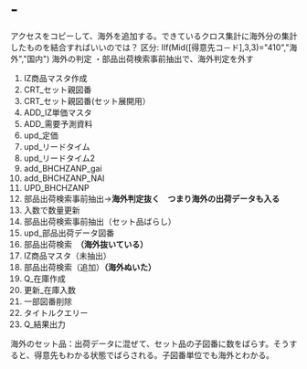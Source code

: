 # -
アクセスをコピーして、海外を追加する。できているクロス集計に海外分の集計したものを結合すればいいのでは？
区分: IIf(Mid([得意先コ－ド],3,3)="410","海外","国内")
海外の判定
・部品出荷検索事前抽出で、海外判定を外す
1. IZ商品マスタ作成
2. CRT_セット親図番
3. CRT_セット親図番(セット展開用）
4. ADD_IZ単価マスタ
5. ADD_需要予測資料
6. upd_定価
7. upd_リードタイム
8. upd_リードタイム2
9. add_BHCHZANP_gai
10. add_BHCHZANP_NAI
11. UPD_BHCHZANP
12. 部品出荷検索事前抽出→**海外判定抜く　つまり海外の出荷データも入る**
13. 入数で数量更新
14. 部品出荷検索事前抽出（セット品ばらし）
15. upd_部品出荷データ図番
16. 部品出荷検索　**（海外抜いている）**
17. IZ商品マスタ（未抽出）
18. 部品出荷検索（追加）**（海外ぬいた）**
19. Q_在庫作成
20. 更新_在庫入数
21. 一部図番削除
22. タイトルクエリー
23. Q_結果出力

海外のセット品：出荷データに混ぜて、セット品の子図番に数をばらす。そうすると、得意先もわかる状態でばらされる。子図番単位でも海外とわかる。
